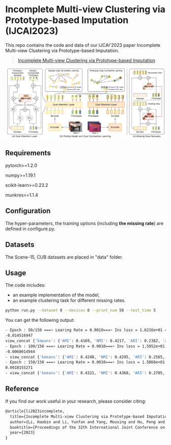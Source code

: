 # Incomplete Multi-view Clustering via Prototype-based Imputation (IJCAI2023)


This repo contains the code and data of our IJCAI'2023 paper Incomplete Multi-view Clustering via Prototype-based Imputation. 

> [Incomplete Multi-view Clustering via Prototype-based Imputation](http://pengxi.me/wp-content/uploads/2023/07/Incomplete-Multi-view-Clustering-via-Prototype-based-Imputation.pdf)

![framework](./figs/framework.png)

## Requirements

pytorch>=1.2.0 

numpy>=1.19.1

scikit-learn>=0.23.2

munkres>=1.1.4

## Configuration

The hyper-parameters, the training options (including **the missing rate**) are defined in configure.py.

## Datasets

The Scene-15, CUB datasets are placed in "data" folder. 

## Usage

The code includes:

- an example implementation of the model,
- an example clustering task for different missing rates.

```bash
python run.py --dataset 0 --devices 0 --print_num 50 --test_time 5
```

You can get the following output:

```bash
- Epoch : 50/150 ===> Learing Rate = 0.0010===> Ins loss = 1.6216e+01 ===> Clu loss = 0.0000e+00 ===> Loss = 1.6216e+01
-0.014516947
view_concat {'kmeans': {'AMI': 0.4169, 'NMI': 0.4217, 'ARI': 0.2382, 'accuracy': 0.3998, 'precision': 0.39, 'recall': 0.4057, 'f_measure': 0.3856}}
- Epoch : 100/150 ===> Learing Rate = 0.0010===> Ins loss = 1.5952e+01 ===> Clu loss = 8.9596e+00 ===> Loss = 2.4912e+01
-0.0060014944
- view_concat {'kmeans': {'AMI': 0.4248, 'NMI': 0.4295, 'ARI': 0.2565, 'accuracy': 0.4261, 'precision': 0.4072, 'recall': 0.428, 'f_measure': 0.407}}
- Epoch : 150/150 ===> Learing Rate = 0.0010===> Ins loss = 1.5866e+01 ===> Clu loss = 8.9524e+00 ===> Loss = 2.4818e+01
0.0018155271
- view_concat {'kmeans': {'AMI': 0.4321, 'NMI': 0.4368, 'ARI': 0.2705, 'accuracy': 0.443, 'precision': 0.4272, 'recall': 0.4439, 'f_measure': 0.4235}}
```
## Reference

If you find our work useful in your research, please consider citing:

```latex
@article{li2023incomplete,
  title={Incomplete Multi-view Clustering via Prototype-based Imputation},
  author={Li, Haobin and Li, Yunfan and Yang, Mouxing and Hu, Peng and Peng, Dezhong and Peng, Xi},
  booktitle={Proceedings of the 32th International Joint Conference on Artificial Intelligence},
  year={2023}
}
```

